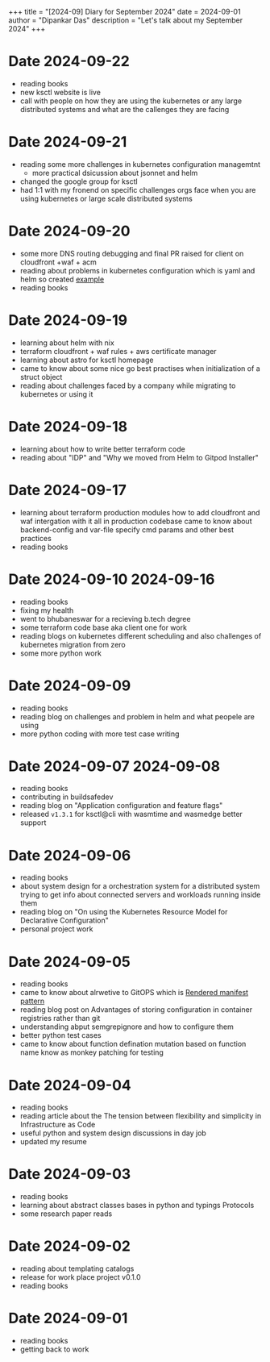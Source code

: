 +++
title = "[2024-09] Diary for September 2024"
date = 2024-09-01
author = "Dipankar Das"
description = "Let's talk about my September 2024"
+++

# Date 2024-09-22
* reading books
* new ksctl website is live
* call with people on how they are using the kubernetes or any large distributed systems and what are the callenges they are facing

# Date 2024-09-21
* reading some more challenges in kubernetes configuration managemtnt
  * more practical dsicussion about jsonnet and helm
* changed the google group for ksctl
* had 1:1 with my fronend on specific challenges orgs face when you are using kubernetes or large scale distributed systems

# Date 2024-09-20
* some more DNS routing debugging and final PR raised for client on cloudfront +waf + acm
* reading about problems in kubernetes configuration which is yaml and helm so created [example](https://github.com/ksctl/enhancements/tree/main/poc/jsonnet)
* reading books

# Date 2024-09-19
* learning about helm with nix
* terraform cloudfront + waf rules + aws certificate manager
* learning about astro for ksctl homepage
* came to know about some nice go best practises when initialization of a struct object
* reading about challenges faced by a company while migrating to kubernetes or using it

# Date 2024-09-18
* learning about how to write better terraform code
* reading about "IDP" and "Why we moved from Helm to Gitpod Installer"

# Date 2024-09-17
* learning about terraform production modules how to add cloudfront and waf intergation with it all in production codebase came to know about backend-config and var-file specify cmd params and other best practices
* reading books

# Date 2024-09-10 2024-09-16
* reading books
* fixing my health
* went to bhubaneswar for a recieving b.tech degree
* some terraform code base aka client one for work
* reading blogs on kubernetes different scheduling and also challenges of kubernetes migration from zero
* some more python work

# Date 2024-09-09
* reading books
* reading blog on challenges and problem in helm and what peopele are using
* more python coding with more test case writing

# Date 2024-09-07 2024-09-08
* reading books
* contributing in buildsafedev
* reading blog on "Application configuration and feature flags"
* released `v1.3.1` for ksctl@cli with wasmtime and wasmedge better support

# Date 2024-09-06
* reading books
* about system design for a orchestration system for a distributed system trying to get info about connected servers and workloads running inside them
* reading blog on "On using the Kubernetes Resource Model for Declarative Configuration"
* personal project work

# Date 2024-09-05
* reading books
* came to know about alrwetive to GitOPS which is [Rendered manifest pattern](https://akuity.io/blog/the-rendered-manifests-pattern/)
* reading blog post on Advantages of storing configuration in container registries rather than git
* understanding abput semgrepignore and how to configure them
* better python test cases
* came to know about function defination mutation based on function name know as monkey patching for testing

# Date 2024-09-04
* reading books
* reading article about the The tension between flexibility and simplicity in Infrastructure as Code
* useful python and system design discussions in day job
* updated my resume

# Date 2024-09-03
* reading books
* learning about abstract classes bases in python and typings Protocols
* some research paper reads

# Date 2024-09-02
* reading about templating catalogs
* release for work place project v0.1.0
* reading books

# Date 2024-09-01
* reading books
* getting back to work

